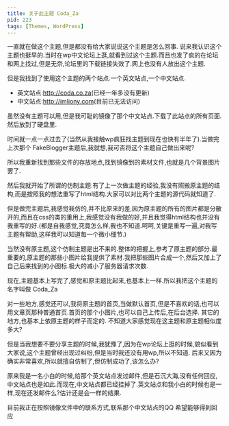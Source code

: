 ```yaml
---
title: 关于此主题 Coda_Za
pid: 223
tags: [Themes, WordPress]
---
```

一直就在做这个主题,但是都没有给大家说说这个主题是怎么回事.
说来我认识这个主题也挺早的.当时在wp中文论坛上逛,就看到过这个主题.而且也发了疯的在论坛和网上找过,但是无奈,论坛里的下载链接失效了.网上也没有人放出这个主题.

但是我找到了使用这个主题的两个站点.一个英文站点,一个中文站点.

- 英文站点:<http://coda.co.za>(已经一年多没有更新)
- 中文站点:<http://imliony.com>(目前已无法访问)

虽然没有主题可以用,但是我可耻的镜像了那个中文站点.下载了此站点的所有页面.然后放到了硬盘里.

时间就一点一点过去了(当然从我接触wp疯狂找主题到现在也快有半年了).当做完上次那个 FakeBlogger主题后,我就想,我可否将这个主题自己做出来呢?

所以我重新找到那些文件的存放地点,找到镜像到的素材文件,也就是几个背景图片罢了.

然后我就开始了所谓的仿制主题.有了上一次做主题的经验,我没有照搬原主题的结构,而是按照我的想法重写了html结构.大家可以对比两个主题的源代码就知道了.

但是做完主题后,我感觉我仿的,并不比原来的差,因为原主题的所有的图片都是分散开的,而且在css的类的重用上,我感觉没有我做的好,并且我觉得html结构也并没有我重写的好.(都是自我感觉,究竟怎么样,我也不知道.呵呵,关键是重写一遍,对我写主题有帮助,这样我可以知道每一个微小细节.)

当然没有原主题,这个仿制主题是出不来的.整体的把握上,参考了原主题的部分.最重要的,原主题的那些小图片给我提供了素材.我把那些图片合成一个,然后又加上了自己后来找到的小图标.极大的减小了服务器请求次数.

现在,主题基本上写完了,感觉和原主题比起来,也基本上一样.所以我把这个主题的名字叫做 Coda_Za

对一些地方,感觉还可以,我将原主题的首页,当做默认首页,但是不喜欢的话,也可以用文章页那种普通首页.首页的那个小图片,也可以自己上传后,在后台选择.
其它的地方,也基本上依原主题的样子而定的.
不知道大家感觉现在这主题和原主题相似度多大?

但是当我想要不要分享主题的时候,我犹豫了,因为在wp论坛上逛的时候,貌似看到大家说,这个主题曾经出现过纠纷,但是当时我还没有用wp,所以不知道.
后来又因为确实非常喜欢,所以就擅自仿制了,但仿制成功了,该怎么办?

原来我是一名小白的时候,给那个英文站点发过邮件,但是石沉大海,没有任何回应,中文站点也是如此.而现在,中文站点都已经挂掉了.英文站点和我小白的时候也是一样,现在还发邮件么?估计还是会一样的结果.

目前我正在按照镜像文件中的联系方式,联系那个中文站点的QQ 希望能够得到回应
